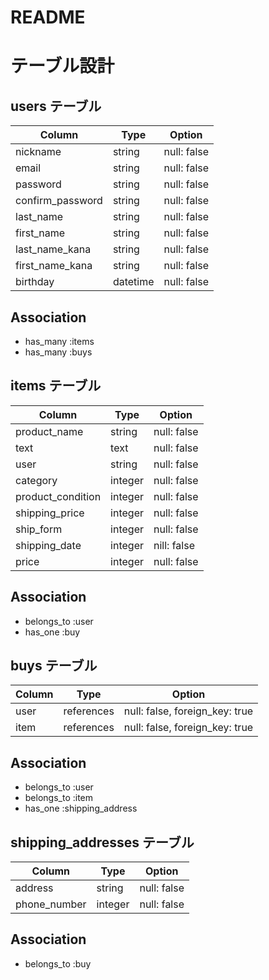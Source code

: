 # README
# テーブル設計

## users テーブル

| Column           | Type     | Option      |
| ---------------- | -------- | ----------- |
| nickname         | string   | null: false |
| email            | string   | null: false |
| password         | string   | null: false |
| confirm_password | string   | null: false |
| last_name        | string   | null: false |
| first_name       | string   | null: false |
| last_name_kana   | string   | null: false |
| first_name_kana  | string   | null: false |
| birthday         | datetime | null: false |

## Association

- has_many :items
- has_many :buys

## items テーブル

| Column            | Type       | Option      |
| ----------------- | ---------- | ----------- |
| product_name      | string     | null: false |
| text              | text       | null: false |
| user              | string     | null: false |
| category          | integer    | null: false |
| product_condition | integer    | null: false |
| shipping_price    | integer    | null: false |
| ship_form         | integer    | null: false |
| shipping_date     | integer    | nill: false |
| price             | integer    | null: false |

## Association

- belongs_to :user
- has_one :buy

## buys テーブル

| Column           | Type    | Option                            |
| ---------------- | ---------- | ------------------------------ |
| user             | references | null: false, foreign_key: true |
| item             | references | null: false, foreign_key: true |

## Association

- belongs_to :user
- belongs_to :item
- has_one :shipping_address

## shipping_addresses テーブル

| Column       | Type    | Option      |
| ------------ | ------- | ----------- |
| address      | string  | null: false |
| phone_number | integer | null: false |

## Association

- belongs_to :buy